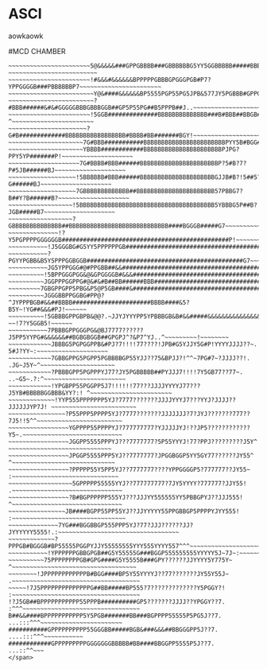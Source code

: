 # ASCI
aowkaowk

#MCD CHAMBER
<span style="color:red">
~~~~~~~~~~~~~~~~~~~~~~?&@&&BBPPPPPGBBBBB###BBB#BBGYJYPGBBBBB##BBBBBBBBB57~~~~~~~~~~~~~~~~~~~~~~~~~~~
~~~~~~~~~~~~~~~~~~~~~~~5@&&&&&###GPPGBBBB###GBBBBBBG5YY5GGBBBBB#####BBBBBP?~~~~~~~~~~~~~~~~~~~~~~~~~
~~~~~~~~~~~~~~~~~~~~~~~!#&&&#&&&&&&BPPPPPGBBBGPGGGPGB#P7?YPPGGGGB###PBBBBBBP7~~~~~~~~~~~~~~~~~~~~~~~
~~~~~~~~~~~~~~~~~~~~~~~~Y@&####&&&&&&BP5555PGP55PG5JPB&577JY5PGBBB#GPPGGB##G7~~~~~~~~~~~~~~~~~~~~~~~
~~~~~~~~~~~~~~~~~~~~~~~~?#BBB######&#&#GGGGGBBBGBBBGGB##GP5P55PG##B5PPPB##J..~~~~~~~~~~~~~~~~~~~~~~~
~~~~~~~~~~~~~~~~~~~~~~~!5GGB##############BBBBBBBBBBBBBB###B#BBB##BBGB##P^  ^~~~~~~~~~~~~~~~~~~~~~~~
~~~~~~~~~~~~~~~~~~~~~~?G#B#############BBBBBBBBBBBBBBBBB#BBBB#BB#######BGY!~~~~~~~~~~~~~~~~~~~~~~~~~
~~~~~~~~~~~~~~~~~~~~~7G#BBB###########BBBBBBBBBBBBBBBBBBBBBBBPYY5B#BGG#####BP?!~~~~~~~~~~~~~~~~~~~~~
~~~~~~~~~~~~~~~~~~~~~YBBBB############BBBBBBBBBBBBBBBBBBBBBBPJPG?PPY5YP#######P!~~~~~~~~~~~~~~~~~~~~
~~~~~~~~~~~~~~~~~~~~7G#BBBB#BBB######BBBBBBBBBBBBBBBBBBBBBBP?5#B?7?P#5JB######BJ~~~~~~~~~~~~~~~~~~~~
~~~~~~~~~~~~~~~~~~~!5BBBBBB#BBB######BBBBBBBBBBBBBBBBBBBBBGJJB#B?!5##5?G######BJ~~~~~~~~~~~~~~~~~~~~
~~~~~~~~~~~~~~~~~~~7GBBBBBBBBBBBBB##BBBBBBBBBBBBBBBBBBBBBB57PBBG7?B##Y?B######B?~~~~~~~~~~~~~~~~~~~~
~~~~~~~~~~~~~~~~~~!5BBBBBBBBBBBBBBBBBBBBBBBBBBBBBBBBBBBBBB5YBBBG5P##B?JGB#####B7~~~~~~~~~~~~~~~~~~~~
~~~~~~~~~~~~~~~~~~?GBBBBBBBBBBBBBB##BBBBBBBBBBBBBBBBBBBBBBBBBBBB####BGGGB#####G7~~~~~~~~~~~~~~~~~~~~
~~~~~~~~~~~~~~!?Y5PGPPPPGGGGGGB###############################################P!~~~~~~~~~~~~~~~~~~~~
~~~~~~~~~~~!J5GGGBG#G5YY5PPPPPPGB#############################################P!~~~~~~~~~~~~~~~~~~~~
~~~~~~~~~~~?PGYYPGBB&B5Y5PPPGGBGGB############################################G7~~~~~~~~~~~~~~~~~~~~
~~~~~~~~~~~JG5YPPGGG#@#PPGBB##&&###############################################B5?!~~~~~~~~~~~~~~~~~
~~~~~~~~~~!5BPPGGGPGG&@&GPGGGGB#&&&###############################################G5?!~~~~~~~~~~~~~~
~~~~~~~~~~JGGPPPGGPPG#@&#&#B##BB######BBB############################################GY7!~~~~~~~~~~~
~~~~~~~~~7GBGPPGPP5PBG&P5@P5GB####&####################################################BGY7~~~~~~~~~
~~~~~~~~~~JGGGBBPPGGBG#PP@?^JYPPPBGB#&&##BBBB######################BBBB####&5?B5Y~!YG##&&&#PJ!~~~~~~
~~~~~~~~~~!5GBBBGPPGBPB&@@?.~JJYJYYYPP5YPBBBGB&B#&&#####&&&&&&&&&&&&&&&&#@&#^JP!  ~~!7?Y5GGB5!~~~~~~
~~~~~~~~~~~7PBBBGPPGGGPG&@BJ7777??????J5PP5YYPG#&&&&&&##BGBGBGGB##GPGPJ^?&P7^YJ..^~~~~~~~~~!~~~~~~~~
~~~~~~~~~~~~JBBBG5PGPGGPPB&#PJ?7!!!!77????!JPB#G5YJJY5G#P!YYYYJJJJ??~.  5#J?YY~:~~~~~~~~~~~~~~~~~~~~
~~~~~~~~~~~~7GBBGPPG5PGPP5PGBBBBGP55YJJ??75&BPJJ?!^^~7PG#7~?JJJJ??!.  .JG~J5Y~^~~~~~~~~~~~~~~~~~~~~~
~~~~~~~~~~~~?PBBBGPP5PGPPPYJ77?JY5PGBBBBB##PYJJJ7!!!!7Y5GB77??77~. ..~G5~.?:^~~~~~~~~~~~~~~~~~~~~~~~
~~~~~~~~~~~~!YPGBPP55PGGPP5J7!!!!!!77???JJJJYYYYJ77???J5YB#BBBBBGGBBB&YY?:! ^~~~~~~~~~~~~~~~~~~~~~~~
~~~~~~~~~~~~~!YYP555PPPPPPP5YJ?7777???????JJJJYYYJ7???YYJ?JJJJ??JJJJJJYP7J! ~~~~~~~~~~~~~~~~~~~~~~~~
~~~~~~~~~~~~~~~~?P55PPP5PPPP5YJ?7777???????JJJJJJJ?7?JYJ???????777??7J5!!5^^~~~~~~~~~~~~~~~~~~~~~~~~
~~~~~~~~~~~~~~~~~YGPPPP55PPPPYJ?777777777?YJJJJJYJ!??JP5????????????Y5~.~~~~~~~~~~~~~~~~~~~~~~~~~~~~
~~~~~~~~~~~~~~~~~JGGPP5555PPPYJ???7777777?5P55YYYJ!77?PPJ?????????J5Y^ ~~~~~~~~~~~~~~~~~~~~~~~~~~~~~
~~~~~~~~~~~~~~~~~JPGGP5555PPP5YJ??7777777?JPGGBGGP5YY5GY77??????JY55^ ^~~~~~~~~~~~~~~~~~~~~~~~~~~~~~
~~~~~~~~~~~~~~~~~?PPPPP55Y5PP5YJ??7777777????YPPGGGGP5?777777??JY55~ :~~~~~~~~~~~~~~~~~~~~~~~~~~~~~~
~~~~~~~~~~~~~~~~~~5GPPPPP55555YYJ??777777777?7JY5YYYY?777777?JJY55! .~~~~~~~~~~~~~~~~~~~~~~~~~~~~~~~
~~~~~~~~~~~~~~~~~?B#BGPPPPPP555YJ???JJJYY555555YY5PBBGPYJ??JJJ555!  ^~~~~~~~~~~~~~~~~~~~~~~~~~~~~~~~
~~~~~~~~~~~~~~~~JB####BGPP55PP55YJ??JJYYYYY55PPGBBGP5PPPPYJYY555!  :~~~~~~~~~~~~~~~~~~~~~~~~~~~~~~~~
~~~~~~~~~~~~~~7YG###BGGBBGP555PPP5YJ?77?JJJ??????JJ?JYYYYYY5555!.:~~~~~~~~~~~~~~~~~~~~~~~~~~~~~~~~~~
~~~~~~~~~~~~~?PPPGB#BGGGB#BP55555PGGPYJJY55555555YYY555YYYY557^^^~~~~~~~~~~~~~~~~~~~~~~~~~~~~~~~~~~~
~~~~~~~~~~~!YPPPPPPGBBGPGB##G5Y55555G###BGGP555555555YYYYY5J~7J~:~~~~~~~~~~~~~~~~~~~~~~~~~~~~~~~~~~~
~~~~~~~~~~75PPPPPPPPGB#GPG####G5Y5555B###GPY??????JJYYYY5Y775Y~ ^~~~~~~~~~~~~~~~~~~~~~~~~~~~~~~~~~~~
~~~~~~~~!JPPPPPPPPPPPPB#BGG####BP5Y55YYYYJ??77???????JY55Y55J~ .~~~~~~~~~~~~~~~~~~~~~~~~~~~~~~~~~~~~
~~~~~!7J5PPPPPPPPPPPPPPG##BB#####BP555?7?????????????Y5PGGY?!  :~~~~~~~~~~~~~~~~~~~~~~~~~~~~~~~~~~~~
!?J5GB##BPPPPPPPPPPP55PPPB##########GP5???????JJJJ??YPGGY??7.  :^^^~~~~~~~~~~~~~~~~~~~~~~~~~~~~~~~~~
B##&&####BPPPPPPPPPPP5Y5PGB#######BB###BGPPPP55555P5PG5J??7.        ...:::^^^~~~~~~~~~~~~~~~~~~~~~~~
###########GPPPPPPPPPP55GGGBB#####BGB&###&&&##BBGGGPP5J??7.                    ....:::^^^~~~~~~~~~~~
############GPPPPPPPPPGGGGGGGBBBBB#BB####BBGGPP5555P5J??7.                                ...::^^~~~
</span>
